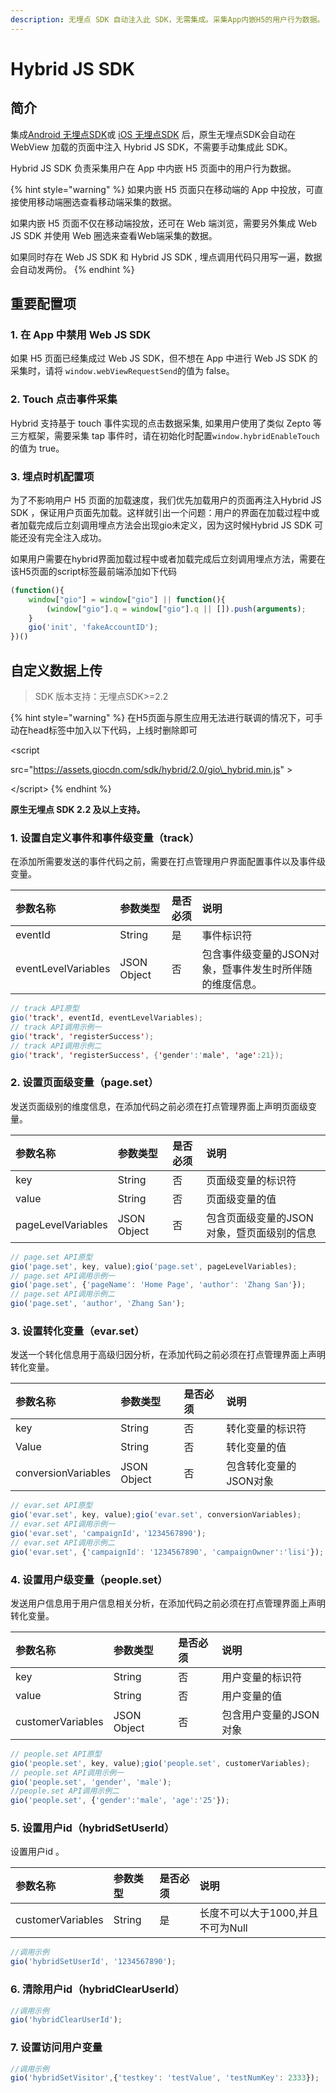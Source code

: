 ```yaml
---
description: 无埋点 SDK 自动注入此 SDK，无需集成。采集App内嵌H5的用户行为数据。
---
```


# Hybrid JS SDK

## 简介

集成[Android 无埋点SDK](android-sdk/auto-android-sdk.md)或 [iOS 无埋点SDK](ios-sdk/auto-ios-sdk.md) 后，原生无埋点SDK会自动在 WebView 加载的页面中注入 Hybrid JS SDK，不需要手动集成此 SDK。

Hybrid JS SDK 负责采集用户在 App 中内嵌 H5 页面中的用户行为数据。

{% hint style="warning" %}
如果内嵌 H5 页面只在移动端的 App 中投放，可直接使用移动端圈选查看移动端采集的数据。

如果内嵌 H5 页面不仅在移动端投放，还可在 Web 端浏览，需要另外集成 Web JS SDK 并使用 Web 圈选来查看Web端采集的数据。

如果同时存在 Web JS SDK 和 Hybrid JS SDK , 埋点调用代码只用写一遍，数据会自动发两份。
{% endhint %}

## 重要配置项 <a id="zhong-yao-pei-zhi-xiang"></a>

### 1. 在 App 中禁用 Web JS SDK <a id="1-zai-app-zhong-jin-yong-web-js-sdk"></a>

如果 H5 页面已经集成过 Web JS SDK，但不想在 App 中进行 Web JS SDK 的采集时，请将 `window.webViewRequestSend`的值为 false。

### 2. Touch 点击事件采集 <a id="2-touch-dian-ji-shi-jian-cai-ji"></a>

Hybrid 支持基于 touch 事件实现的点击数据采集, 如果用户使用了类似 Zepto 等三方框架，需要采集 tap 事件时，请在初始化时配置`window.hybridEnableTouch` 的值为 true。

### 3. 埋点时机配置项 <a id="3-mai-dian-shi-ji-pei-zhi-xiang"></a>

为了不影响用户 H5 页面的加载速度，我们优先加载用户的页面再注入Hybrid JS SDK ，保证用户页面先加载。这样就引出一个问题：用户的界面在加载过程中或者加载完成后立刻调用埋点方法会出现gio未定义，因为这时候Hybrid JS SDK 可能还没有完全注入成功。

如果用户需要在hybrid界面加载过程中或者加载完成后立刻调用埋点方法，需要在该H5页面的script标签最前端添加如下代码

```javascript
(function(){
	window["gio"] = window["gio"] || function(){
		(window["gio"].q = window["gio"].q || []).push(arguments);
	}
	gio('init', 'fakeAccountID');
})()
```

## 自定义数据上传 <a id="mai-dian-api"></a>

> SDK 版本支持：无埋点SDK&gt;=2.2

{% hint style="warning" %}
在H5页面与原生应用无法进行联调的情况下，可手动在head标签中加入以下代码，上线时删除即可

 &lt;script 

src="https://assets.giocdn.com/sdk/hybrid/2.0/gio\_hybrid.min.js" &gt;

&lt;/script&gt;
{% endhint %}

**原生无埋点 SDK 2.2 及以上支持。**

### 1. 设置自定义事件和事件级变量（track） <a id="1-she-zhi-zi-ding-yi-shi-jian-he-shi-jian-ji-bian-liang-track"></a>

在添加所需要发送的事件代码之前，需要在打点管理用户界面配置事件以及事件级变量。

| 参数名称 |  参数类型 | 是否必须 | 说明 |
| :--- | :--- | :--- | :--- |
| eventId | String | 是 | 事件标识符 |
| eventLevelVariables | JSON Object | 否 | 包含事件级变量的JSON对象，暨事件发生时所伴随的维度信息。 |

```java
// track API原型
gio('track', eventId, eventLevelVariables);
// track API调用示例一
gio('track', 'registerSuccess');
// track API调用示例二
gio('track', 'registerSuccess', {'gender':'male', 'age':21});
```

### 2. 设置页面级变量（page.set） <a id="2-she-zhi-ye-mian-ji-bian-liang-pageset"></a>

发送页面级别的维度信息，在添加代码之前必须在打点管理界面上声明页面级变量。

| 参数名称 | 参数类型 | 是否必须 | 说明 |
| :--- | :--- | :--- | :--- |
| key | String | 否 | 页面级变量的标识符 |
| value | String | 否 | 页面级变量的值 |
| pageLevelVariables | JSON Object | 否 | 包含页面级变量的JSON对象，暨页面级别的信息 |

```javascript
// page.set API原型
gio('page.set', key, value);gio('page.set', pageLevelVariables);
// page.set API调用示例一
gio('page.set', {'pageName': 'Home Page', 'author': 'Zhang San'});
// page.set API调用示例二
gio('page.set', 'author', 'Zhang San');
```

### 3. 设置转化变量（evar.set） <a id="3-she-zhi-zhuan-hua-bian-liang-evarset"></a>

发送一个转化信息用于高级归因分析，在添加代码之前必须在打点管理界面上声明转化变量。

| 参数名称 | 参数类型 | 是否必须 | 说明 |
| :--- | :--- | :--- | :--- |
| key | String | 否 | 转化变量的标识符 |
| Value | String | 否 | 转化变量的值 |
| conversionVariables | JSON Object | 否 | 包含转化变量的JSON对象 |

```javascript
// evar.set API原型
gio('evar.set', key, value);gio('evar.set', conversionVariables);
// evar.set API调用示例一
gio('evar.set', 'campaignId'，'1234567890');
// evar.set API调用示例二
gio('evar.set', {'campaignId': '1234567890', 'campaignOwner':'lisi'});
```

### 4. 设置用户级变量（people.set） <a id="4-she-zhi-yong-hu-ji-bian-liang-peopleset"></a>

发送用户信息用于用户信息相关分析，在添加代码之前必须在打点管理界面上声明转化变量。

| 参数名称 | 参数类型 | 是否必须 |  说明 |
| :--- | :--- | :--- | :--- |
| key | String | 否 | 用户变量的标识符 |
| value | String | 否 | 用户变量的值 |
| customerVariables | JSON Object | 否 | 包含用户变量的JSON对象 |

```javascript
// people.set API原型
gio('people.set', key, value);gio('people.set', customerVariables);
// people.set API调用示例一
gio('people.set', 'gender', 'male');
//people.set API调用示例二
gio('people.set', {'gender':'male', 'age':'25'});
```

### 5. 设置用户id（hybridSetUserId） <a id="5-she-zhi-yong-hu-idhybridsetuserid"></a>

设置用户id 。

| 参数名称 | 参数类型 | 是否必须 | 说明 |
| :--- | :--- | :--- | :--- |
| customerVariables | String | 是 | 长度不可以大于1000,并且不可为Null |

```javascript
//调用示例
gio('hybridSetUserId', '1234567890');
```

### 6. 清除用户id（hybridClearUserId） <a id="6-qing-chu-yong-hu-idhybridclearuserid"></a>

```javascript
//调用示例
gio('hybridClearUserId');
```

### 7. 设置访问用户变量 <a id="7-she-zhi-fang-wen-yong-hu-bian-liang"></a>

```javascript
//调用示例
gio('hybridSetVisitor',{'testkey': 'testValue', 'testNumKey': 2333});
```

